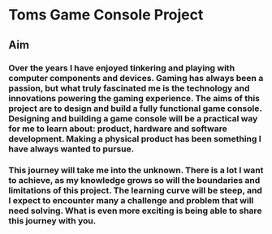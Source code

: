 # Toms Game Console Project
## Aim
### Over the years I have enjoyed tinkering and playing with computer components and devices. Gaming has always been a passion, but what truly fascinated me is the technology and innovations powering the gaming experience. The aims of this project are to design and build a fully functional game console. Designing and building a game console will be a practical way for me to learn about: product, hardware and software development. Making a physical product has been something I have always wanted to pursue.

### This journey will take me into the unknown. There is a lot I want to achieve, as my knowledge grows so will the boundaries and limitations of this project. The learning curve will be steep, and I expect to encounter many a challenge and problem that will need solving. What is even more exciting is being able to share this journey with you.

